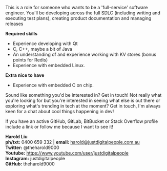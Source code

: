 This is a role for someone who wants to be a 'full-service' software engineer. You'll be developing across the full SDLC (including writing and executing test plans), creating product documentation and managing releases<br>

**Required skills**</br>

* Experience developing with Qt
* C, C++, maybe a bit of Java
* An understanding of and experience working with KV stores (bonus points for Redis)
* Experience with embedded Linux.

**Extra nice to have**
* Experience with embedded C on chip.

Sound like something you'd be interested in? Get in touch! Not really what you're looking for but you're interested in seeing what else is out there or exploring what's trending in tech at the moment? Get in touch, I'm always keen for a chat about cool things happening in dev!

If you have an active GitHub, GitLab, BitBucket or Stack Overflow profile include a link or follow me because I want to see it!

**Harold Liu**</br>
**ph/txt:** 0400 659 332 | **email:** harold@justdigitalpeople.com.au</br>
**Twitter:** @theharold9000</br>
**Youtube:** https://www.youtube.com/user/justdigitalpeople</br>
**Instagram:** justdigitalpeople</br>
**GitHub:** theharold9000</br>
